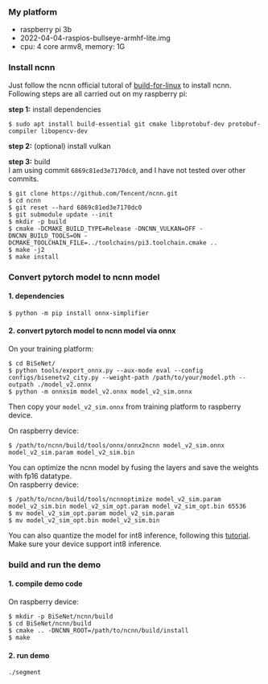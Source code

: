 ### My platform

* raspberry pi 3b
* 2022-04-04-raspios-bullseye-armhf-lite.img
* cpu: 4 core armv8, memory: 1G

### Install ncnn

Just follow the ncnn official tutoral
of [build-for-linux](https://github.com/Tencent/ncnn/wiki/how-to-build#build-for-linux) to install ncnn. Following steps
are all carried out on my raspberry pi:

**step 1:** install dependencies

```
$ sudo apt install build-essential git cmake libprotobuf-dev protobuf-compiler libopencv-dev
```

**step 2:** (optional) install vulkan

**step 3:** build   
I am using commit `6869c81ed3e7170dc0`, and I have not tested over other commits.

```
$ git clone https://github.com/Tencent/ncnn.git
$ cd ncnn
$ git reset --hard 6869c81ed3e7170dc0
$ git submodule update --init
$ mkdir -p build
$ cmake -DCMAKE_BUILD_TYPE=Release -DNCNN_VULKAN=OFF -DNCNN_BUILD_TOOLS=ON -DCMAKE_TOOLCHAIN_FILE=../toolchains/pi3.toolchain.cmake ..
$ make -j2
$ make install 
```

### Convert pytorch model to ncnn model

#### 1. dependencies

```
$ python -m pip install onnx-simplifier
```

#### 2. convert pytorch model to ncnn model via onnx

On your training platform:

```
$ cd BiSeNet/
$ python tools/export_onnx.py --aux-mode eval --config configs/bisenetv2_city.py --weight-path /path/to/your/model.pth --outpath ./model_v2.onnx 
$ python -m onnxsim model_v2.onnx model_v2_sim.onnx
```

Then copy your `model_v2_sim.onnx` from training platform to raspberry device.

On raspberry device:

```
$ /path/to/ncnn/build/tools/onnx/onnx2ncnn model_v2_sim.onnx model_v2_sim.param model_v2_sim.bin
```

You can optimize the ncnn model by fusing the layers and save the weights with fp16 datatype.   
On raspberry device:

```
$ /path/to/ncnn/build/tools/ncnnoptimize model_v2_sim.param model_v2_sim.bin model_v2_sim_opt.param model_v2_sim_opt.bin 65536
$ mv model_v2_sim_opt.param model_v2_sim.param
$ mv model_v2_sim_opt.bin model_v2_sim.bin
```

You can also quantize the model for int8 inference, following
this [tutorial](https://github.com/Tencent/ncnn/wiki/quantized-int8-inference). Make sure your device support int8
inference.

### build and run the demo

#### 1. compile demo code

On raspberry device:

```
$ mkdir -p BiSeNet/ncnn/build
$ cd BiSeNet/ncnn/build
$ cmake .. -DNCNN_ROOT=/path/to/ncnn/build/install
$ make
```

#### 2. run demo

```
./segment
```
